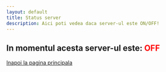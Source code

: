 ```yaml
---
layout: default
title: Status server
description: Aici poti vedea daca server-ul este ON/OFF!
---
```


## In momentul acesta server-ul este: <FONT COLOR="#ff0000">OFF



[Inapoi la pagina principala](./)
